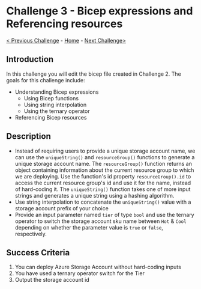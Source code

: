 # Challenge 3 - Bicep expressions and Referencing resources

[< Previous Challenge](./Bicep-Challenge-02.md) - [Home](../README.md) - [Next Challenge>](./Bicep-Challenge-04.md)

## Introduction

In this challenge you will edit the bicep file created in Challenge 2. The goals for this challenge include:
+ Understanding Bicep expressions
    + Using Bicep functions
    + Using string interpolation
    + Using the ternary operator
+ Referencing Bicep resources

## Description

+ Instead of requiring users to provide a unique storage account name, we can use the `uniqueString()` and `resourceGroup()` functions to generate a unique storage account name. The `resourceGroup()` function returns an object containing information about the current resource group to which we are deploying.  Use the function's id property `resourceGroup().id` to access the current resource group's id and use it for the name, instead of hard-coding it. The `uniqueString()` function takes one of more input strings and generates a unique string using a hashing algorithm.
+ Use string interpolation to concatenate the `uniqueString()` value with a storage account prefix of your choice
+ Provide an input parameter named `tier` of type `bool`  and use the ternary operator to switch the storage account sku name between `Hot` & `Cool` depending on whether the parameter value is `true` or `false`, respectively.


## Success Criteria

1. You can deploy Azure Storage Account without hard-coding inputs
2. You have used a ternary operator switch for the Tier
3. Output the storage account id


